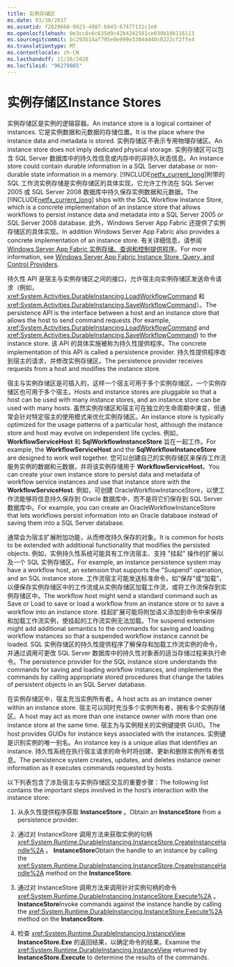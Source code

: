 ```yaml
---
title: 实例存储区
ms.date: 03/30/2017
ms.assetid: f2629668-0923-4987-b943-67477131c1e0
ms.openlocfilehash: 0e3cc0c6c635d9c42b4242581ce039b186116113
ms.sourcegitcommit: bc293b14af795e0e999e3304dd40c0222cf2ffe4
ms.translationtype: MT
ms.contentlocale: zh-CN
ms.lasthandoff: 11/26/2020
ms.locfileid: "96279865"
---
```

# <a name="instance-stores"></a><span data-ttu-id="2bf93-102">实例存储区</span><span class="sxs-lookup"><span data-stu-id="2bf93-102">Instance Stores</span></span>

<span data-ttu-id="2bf93-103">实例存储区是实例的逻辑容器。</span><span class="sxs-lookup"><span data-stu-id="2bf93-103">An instance store is a logical container of instances.</span></span> <span data-ttu-id="2bf93-104">它是实例数据和元数据的存储位置。</span><span class="sxs-lookup"><span data-stu-id="2bf93-104">It is the place where the instance data and metadata is stored.</span></span> <span data-ttu-id="2bf93-105">实例存储区不表示专用物理存储区。</span><span class="sxs-lookup"><span data-stu-id="2bf93-105">An instance store does not imply dedicated physical storage.</span></span> <span data-ttu-id="2bf93-106">实例存储区可以包含 SQL Server 数据库中的持久性信息或内存中的非持久状态信息。</span><span class="sxs-lookup"><span data-stu-id="2bf93-106">An instance store could contain durable information in a SQL Server database or non-durable state information in a memory.</span></span> <span data-ttu-id="2bf93-107">[!INCLUDE[netfx_current_long](../../../includes/netfx-current-long-md.md)]附带的 SQL 工作流实例存储是实例存储区的具体实现，它允许工作流在 SQL Server 2005 或 SQL Server 2008 数据库中持久保存实例数据和元数据。</span><span class="sxs-lookup"><span data-stu-id="2bf93-107">The [!INCLUDE[netfx_current_long](../../../includes/netfx-current-long-md.md)] ships with the SQL Workflow Instance Store, which is a concrete implementation of an instance store that allows workflows to persist instance data and metadata into a SQL Server 2005 or SQL Server 2008 database.</span></span> <span data-ttu-id="2bf93-108">此外，Windows Server App Fabric 还提供了实例存储区的具体实现。</span><span class="sxs-lookup"><span data-stu-id="2bf93-108">In addition Windows Server App Fabric also provides a concrete implementation of an instance store.</span></span> <span data-ttu-id="2bf93-109">有关详细信息，请参阅 [Windows Server App Fabric 实例存储、查询和控制提供程序](/previous-versions/appfabric/ff383417(v=azure.10))。</span><span class="sxs-lookup"><span data-stu-id="2bf93-109">For more information, see [Windows Server App Fabric Instance Store, Query, and Control Providers](/previous-versions/appfabric/ff383417(v=azure.10)).</span></span>  
  
 <span data-ttu-id="2bf93-110">持久性 API 是宿主与实例存储区之间的接口，允许宿主向实例存储区发送命令请求（例如，<xref:System.Activities.DurableInstancing.LoadWorkflowCommand> 和 <xref:System.Activities.DurableInstancing.SaveWorkflowCommand>）。</span><span class="sxs-lookup"><span data-stu-id="2bf93-110">The persistence API is the interface between a host and an instance store that allows the host to send command requests (for example, <xref:System.Activities.DurableInstancing.LoadWorkflowCommand> and <xref:System.Activities.DurableInstancing.SaveWorkflowCommand>) to the instance store.</span></span> <span data-ttu-id="2bf93-111">该 API 的具体实施被称为持久性提供程序。</span><span class="sxs-lookup"><span data-stu-id="2bf93-111">The concrete implementation of this API is called a persistence provider.</span></span> <span data-ttu-id="2bf93-112">持久性提供程序收到宿主的请求，并修改实例存储区。</span><span class="sxs-lookup"><span data-stu-id="2bf93-112">The persistence provider receives requests from a host and modifies the instance store.</span></span>  
  
 <span data-ttu-id="2bf93-113">宿主与实例存储区是可插入的，这样一个宿主可用于多个实例存储区，一个实例存储区也可用于多个宿主。</span><span class="sxs-lookup"><span data-stu-id="2bf93-113">Hosts and instance stores are pluggable so that a host can be used with many instance stores, and an instance store can be used with many hosts.</span></span> <span data-ttu-id="2bf93-114">虽然实例存储区和宿主可在独立的生命周期中演变，但通常会针对特定宿主的使用模式来优化实例存储区。</span><span class="sxs-lookup"><span data-stu-id="2bf93-114">An instance store is typically optimized for the usage patterns of a particular host, although the instance store and host may evolve on independent life cycles.</span></span> <span data-ttu-id="2bf93-115">例如， **WorkflowServiceHost** 和 **SqlWorkflowInstanceStore** 旨在一起工作。</span><span class="sxs-lookup"><span data-stu-id="2bf93-115">For example, the **WorkflowServiceHost** and the **SqlWorkflowInstanceStore** are designed to work well together.</span></span> <span data-ttu-id="2bf93-116">您可以创建自己的实例存储区来保存工作流服务实例的数据和元数据，并将该实例存储用于 **WorkflowServiceHost**。</span><span class="sxs-lookup"><span data-stu-id="2bf93-116">You can create your own instance store to persist data and metadata of workflow service instances and use that instance store with the **WorkflowServiceHost**.</span></span> <span data-ttu-id="2bf93-117">例如，可创建 OracleWorkflowInstanceStore，以使工作流能够将信息持久保存到 Oracle 数据库中，而不是将它们保存到 SQL Server 数据库中。</span><span class="sxs-lookup"><span data-stu-id="2bf93-117">For example, you can create an OracleWorkflowInstanceStore that lets workflows persist information into an Oracle database instead of saving them into a SQL Server database.</span></span>  
  
 <span data-ttu-id="2bf93-118">通常会为宿主扩展附加功能，从而修改持久保存的对象。</span><span class="sxs-lookup"><span data-stu-id="2bf93-118">It is common for hosts to be extended with additional functionality that modifies the persisted objects.</span></span> <span data-ttu-id="2bf93-119">例如，实例持久性系统可能具有工作流宿主、支持 "挂起" 操作的扩展以及一个 SQL 实例存储区。</span><span class="sxs-lookup"><span data-stu-id="2bf93-119">For example, an instance persistence system may have a workflow host, an extension that supports the "Suspend" operation, and an SQL instance store.</span></span>  <span data-ttu-id="2bf93-120">工作流宿主可能发送标准命令，如“保存”或“加载”，以便保存实例存储区中的工作流或从实例存储区加载工作流，或将工作流保存到实例存储区中。</span><span class="sxs-lookup"><span data-stu-id="2bf93-120">The workflow host might send a standard command such as Save or Load to save or load a workflow from an instance store or to save a workflow into an instance store.</span></span> <span data-ttu-id="2bf93-121">挂起扩展可能将附加语义添加到命令中来保存和加载工作流实例，使挂起的工作流实例无法加载。</span><span class="sxs-lookup"><span data-stu-id="2bf93-121">The suspend extension might add additional semantics to the commands for saving and loading workflow instances so that a suspended workflow instance cannot be loaded.</span></span> <span data-ttu-id="2bf93-122">SQL 实例存储区的持久性提供程序了解保存和加载工作流实例的命令，并通过调用可更改 SQL Server 数据库中的持久性对象表的适当存储过程来执行命令。</span><span class="sxs-lookup"><span data-stu-id="2bf93-122">The persistence provider for the SQL instance store understands the commands for saving and loading workflow instances, and implements the commands by calling appropriate stored procedures that change the tables of persistent objects in an SQL Server database.</span></span>  
  
 <span data-ttu-id="2bf93-123">在实例存储区中，宿主充当实例所有者。</span><span class="sxs-lookup"><span data-stu-id="2bf93-123">A host acts as an instance owner within an instance store.</span></span> <span data-ttu-id="2bf93-124">宿主可以同时充当多个实例所有者，拥有多个实例存储区。</span><span class="sxs-lookup"><span data-stu-id="2bf93-124">A host may act as more than one instance owner with more than one instance store at the same time.</span></span> <span data-ttu-id="2bf93-125">宿主为与实例相关的实例键提供 GUID。</span><span class="sxs-lookup"><span data-stu-id="2bf93-125">The host provides GUIDs for instance keys associated with the instances.</span></span> <span data-ttu-id="2bf93-126">实例键是识别实例的唯一别名。</span><span class="sxs-lookup"><span data-stu-id="2bf93-126">An instance key is a unique alias that identifies an instance.</span></span> <span data-ttu-id="2bf93-127">持久性系统在执行宿主请求的命令时将创建、更新和删除实例所有者信息。</span><span class="sxs-lookup"><span data-stu-id="2bf93-127">The persistence system creates, updates, and deletes instance owner information as it executes commands requested by hosts.</span></span>  
  
 <span data-ttu-id="2bf93-128">以下列表包含了涉及宿主与实例存储区交互的重要步骤：</span><span class="sxs-lookup"><span data-stu-id="2bf93-128">The following list contains the important steps involved in the host’s interaction with the instance store:</span></span>  
  
1. <span data-ttu-id="2bf93-129">从永久性提供程序获取 **InstanceStore** 。</span><span class="sxs-lookup"><span data-stu-id="2bf93-129">Obtain an **InstanceStore** from a persistence provider.</span></span>  

2. <span data-ttu-id="2bf93-130">通过对 InstanceStore 调用方法来获取实例的句柄 <xref:System.Runtime.DurableInstancing.InstanceStore.CreateInstanceHandle%2A> 。 **InstanceStore**</span><span class="sxs-lookup"><span data-stu-id="2bf93-130">Obtain the handle to an instance by calling the <xref:System.Runtime.DurableInstancing.InstanceStore.CreateInstanceHandle%2A> method on the **InstanceStore**.</span></span>  
  
3. <span data-ttu-id="2bf93-131">通过对 InstanceStore 调用方法来调用针对实例句柄的命令 <xref:System.Runtime.DurableInstancing.InstanceStore.Execute%2A> 。 **InstanceStore**</span><span class="sxs-lookup"><span data-stu-id="2bf93-131">Invoke commands against the instance handle by calling the <xref:System.Runtime.DurableInstancing.InstanceStore.Execute%2A> method on the **InstanceStore**.</span></span>  
  
4. <span data-ttu-id="2bf93-132">检查 <xref:System.Runtime.DurableInstancing.InstanceView> **InstanceStore.Exe** 的返回结果，以确定命令的结果。</span><span class="sxs-lookup"><span data-stu-id="2bf93-132">Examine the <xref:System.Runtime.DurableInstancing.InstanceView> returned by **InstanceStore.Execute** to determine the results of the commands.</span></span>
